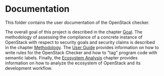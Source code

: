 # Documentation

This folder contains the user documentation of the OpenStack checker.

The overall goal of this project is described in the chapter [Goal](goal.md).
The methodology of assessing the compliance of a concrete instance of OpenStack with respect to security goals and security claims is described in the chapter [Methodology](methodology.md).
The [User Guide](user-guide.md) provides information on how to write rules for the OpenStack Checker and how to "tag" program code with semantic labels.
Finally, the [Ecosystem Analysis](ecosystem-analysis.md) chapter provides information on how to analyze the ecosystem of OpenStack and its development workflow.